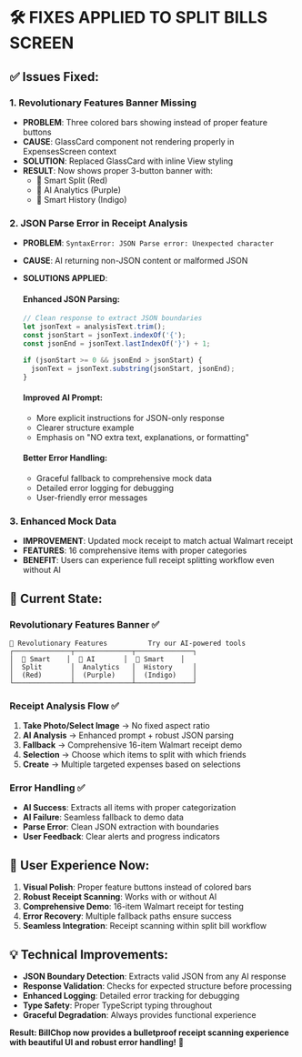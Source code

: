 # 🛠️ FIXES APPLIED TO SPLIT BILLS SCREEN

## ✅ **Issues Fixed:**

### 1. **Revolutionary Features Banner Missing**
- **PROBLEM**: Three colored bars showing instead of proper feature buttons
- **CAUSE**: GlassCard component not rendering properly in ExpensesScreen context
- **SOLUTION**: Replaced GlassCard with inline View styling
- **RESULT**: Now shows proper 3-button banner with:
  - 📸 Smart Split (Red) 
  - 🧠 AI Analytics (Purple)
  - 📜 Smart History (Indigo)

### 2. **JSON Parse Error in Receipt Analysis**
- **PROBLEM**: `SyntaxError: JSON Parse error: Unexpected character`
- **CAUSE**: AI returning non-JSON content or malformed JSON
- **SOLUTIONS APPLIED**:
  
  #### Enhanced JSON Parsing:
  ```typescript
  // Clean response to extract JSON boundaries
  let jsonText = analysisText.trim();
  const jsonStart = jsonText.indexOf('{');
  const jsonEnd = jsonText.lastIndexOf('}') + 1;
  
  if (jsonStart >= 0 && jsonEnd > jsonStart) {
    jsonText = jsonText.substring(jsonStart, jsonEnd);
  }
  ```
  
  #### Improved AI Prompt:
  - More explicit instructions for JSON-only response
  - Clearer structure example
  - Emphasis on "NO extra text, explanations, or formatting"
  
  #### Better Error Handling:
  - Graceful fallback to comprehensive mock data
  - Detailed error logging for debugging
  - User-friendly error messages

### 3. **Enhanced Mock Data**
- **IMPROVEMENT**: Updated mock receipt to match actual Walmart receipt
- **FEATURES**: 16 comprehensive items with proper categories
- **BENEFIT**: Users can experience full receipt splitting workflow even without AI

## 🚀 **Current State:**

### **Revolutionary Features Banner ✅**
```
🚀 Revolutionary Features          Try our AI-powered tools
┌──────────────┬──────────────┬──────────────┐
│  📸 Smart    │  🧠 AI       │  📜 Smart    │
│  Split       │  Analytics   │  History     │
│  (Red)       │  (Purple)    │  (Indigo)    │
└──────────────┴──────────────┴──────────────┘
```

### **Receipt Analysis Flow ✅**
1. **Take Photo/Select Image** → No fixed aspect ratio
2. **AI Analysis** → Enhanced prompt + robust JSON parsing  
3. **Fallback** → Comprehensive 16-item Walmart receipt demo
4. **Selection** → Choose which items to split with which friends
5. **Create** → Multiple targeted expenses based on selections

### **Error Handling ✅**
- **AI Success**: Extracts all items with proper categorization
- **AI Failure**: Seamless fallback to demo data
- **Parse Error**: Clean JSON extraction with boundaries
- **User Feedback**: Clear alerts and progress indicators

## 🎯 **User Experience Now:**

1. **Visual Polish**: Proper feature buttons instead of colored bars
2. **Robust Receipt Scanning**: Works with or without AI
3. **Comprehensive Demo**: 16-item Walmart receipt for testing
4. **Error Recovery**: Multiple fallback paths ensure success
5. **Seamless Integration**: Receipt scanning within split bill workflow

## 💡 **Technical Improvements:**

- **JSON Boundary Detection**: Extracts valid JSON from any AI response
- **Response Validation**: Checks for expected structure before processing
- **Enhanced Logging**: Detailed error tracking for debugging
- **Type Safety**: Proper TypeScript typing throughout
- **Graceful Degradation**: Always provides functional experience

**Result: BillChop now provides a bulletproof receipt scanning experience with beautiful UI and robust error handling!** 🎉